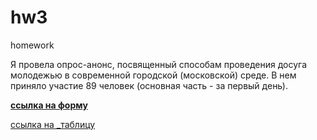# hw3
homework

Я провела опрос-анонс, посвященный способам проведения досуга молодежью в современной городской (московской) среде. В нем приняло участие 89 человек (основная часть - за первый день).

[**ссылка на форму**](https://docs.google.com/forms/d/1VYd63pNHJ1A33R4tduXe4aAdhTdLjki6HHS0w9LCHp0/edit)

[ссылка на _таблицу](https://docs.google.com/spreadsheets/d/1yvIyGX5Rijg1I0-kWuVBMJQW6WUKfFjXSZZfrP7bKSo/edit#gid=1560538182&fvid=750031074)
